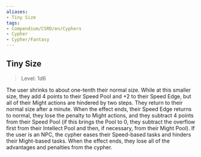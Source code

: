 ```yaml
---
aliases:
- Tiny Size
tags:
- Compendium/CSRD/en/Cyphers
- Cypher
- Cypher/Fantasy
---
```


  
## Tiny Size  
>Level: 1d6  
  
The user shrinks to about one-tenth their normal size. While at this smaller size, they add 4 points to their Speed Pool and +2 to their Speed Edge, but all of their Might actions are hindered by two steps. They return to their normal size after a minute. When the effect ends, their Speed Edge returns to normal, they lose the penalty to Might actions, and they subtract 4 points from their Speed Pool (if this brings the Pool to 0, they subtract the overflow first from their Intellect Pool and then, if necessary, from their Might Pool). If the user is an NPC, the cypher eases their Speed-based tasks and hinders their Might-based tasks. When the effect ends, they lose all of the advantages and penalties from the cypher.